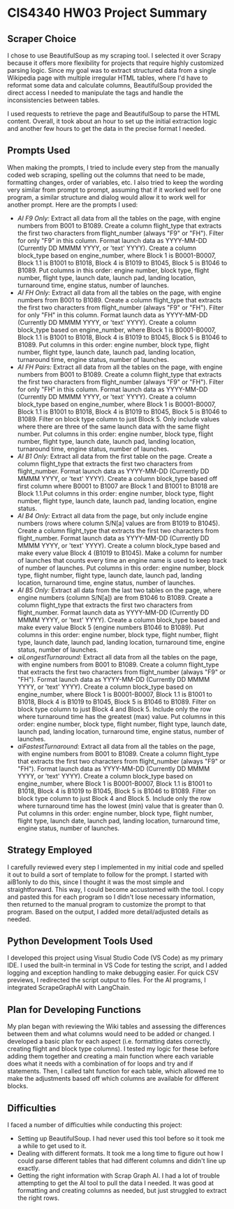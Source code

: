 # CIS4340 HW03 Project Summary

## Scraper Choice
I chose to use BeautifulSoup as my scraping tool. I selected it over Scrapy because it offers more flexibility for projects that require highly customized parsing logic. Since my goal was to extract structured data from a single Wikipedia page with multiple irregular HTML tables, where I'd have to reformat some data and calculate columns, BeautifulSoup provided the direct access I needed to manipulate the tags and handle the inconsistencies between tables.

I used requests to retrieve the page and BeautifulSoup to parse the HTML content. Overall, it took about an hour to set up the initial extraction logic and another few hours to get the data in the precise format I needed.

## Prompts Used
When making the prompts, I tried to include every step from the manually coded web scraping, spelling out the columns that need to be made, formatting changes, order of variables, etc. I also tried to keep the wording very similar from prompt to prompt, assuming that if it worked well for one program, a similar structure and dialog would allow it to work well for another prompt. Here are the prompts I used:
- *AI F9 Only:* Extract all data from all the tables on the page, with engine numbers from B001 to B1089. Create a column flight_type that extracts the first two characters from flight_number (always "F9" or "FH"). Filter for only "F9" in this column. Format launch data as YYYY-MM-DD (Currently DD MMMM YYYY, or 'text' YYYY). Create a column block_type based on engine_number, where Block 1 is B0001-B0007, Block 1.1 is B1001 to B1018, Block 4 is B1019 to B1045, Block 5 is B1046 to B1089. Put columns in this order: engine number, block type, flight number, flight type, launch date, launch pad, landing location, turnaround time, engine status, number of launches.
- *AI FH Only:* Extract all data from all the tables on the page, with engine numbers from B001 to B1089. Create a column flight_type that extracts the first two characters from flight_number (always "F9" or "FH"). Filter for only "FH" in this column. Format launch data as YYYY-MM-DD (Currently DD MMMM YYYY, or 'text' YYYY). Create a column block_type based on engine_number, where Block 1 is B0001-B0007, Block 1.1 is B1001 to B1018, Block 4 is B1019 to B1045, Block 5 is B1046 to B1089. Put columns in this order: engine number, block type, flight number, flight type, launch date, launch pad, landing location, turnaround time, engine status, number of launches.
- *AI FH Pairs:* Extract all data from all the tables on the page, with engine numbers from B001 to B1089. Create a column flight_type that extracts the first two characters from flight_number (always "F9" or "FH"). Filter for only "FH" in this column. Format launch data as YYYY-MM-DD (Currently DD MMMM YYYY, or 'text' YYYY). Create a column block_type based on engine_number, where Block 1 is B0001-B0007, Block 1.1 is B1001 to B1018, Block 4 is B1019 to B1045, Block 5 is B1046 to B1089. Filter on block type column to just Block 5. Only include values where there are three of the same launch data with the same flight number. Put columns in this order: engine number, block type, flight number, flight type, launch date, launch pad, landing location, turnaround time, engine status, number of launches.
- *AI B1 Only:* Extract all data from the first table on the page. Create a column flight_type that extracts the first two characters from flight_number. Format launch data as YYYY-MM-DD (Currently DD MMMM YYYY, or 'text' YYYY). Create a column block_type based off first column where B0001 to B1007 are Block 1 and B1001 to B1018 are Block 1.1.Put columns in this order: engine number, block type, flight number, flight type, launch date, launch pad, landing location, engine status.
- *AI B4 Only:* Extract all data from the page, but only include engine numbers (rows where column S/N[a] values are from B1019 to B1045). Create a column flight_type that extracts the first two characters from flight_number. Format launch data as YYYY-MM-DD (Currently DD MMMM YYYY, or 'text' YYYY). Create a column block_type based and make every value Block 4 (B1019 to B1045). Make a column for number of launches that counts every time an engine name is used to keep track of number of launches. Put columns in this order: engine number, block type, flight number, flight type, launch date, launch pad, landing location, turnaround time, engine status, number of launches.
- *AI B5 Only:* Extract all data from the last two tables on the page, where engine numbers (column S/N[a]) are from B1046 to B1089. Create a column flight_type that extracts the first two characters from flight_number. Format launch data as YYYY-MM-DD (Currently DD MMMM YYYY, or 'text' YYYY). Create a column block_type based and make every value Block 5 (engine numbers B1046 to B1089). Put columns in this order: engine number, block type, flight number, flight type, launch date, launch pad, landing location, turnaround time, engine status, number of launches.
- *aiLongestTurnaround:* Extract all data from all the tables on the page, with engine numbers from B001 to B1089. Create a column flight_type that extracts the first two characters from flight_number (always "F9" or "FH"). Format launch data as YYYY-MM-DD (Currently DD MMMM YYYY, or 'text' YYYY). Create a column block_type based on engine_number, where Block 1 is B0001-B0007, Block 1.1 is B1001 to B1018, Block 4 is B1019 to B1045, Block 5 is B1046 to B1089. Filter on block type column to just Block 4 and Block 5. Include only the row where turnaround time has the greatest (max) value. Put columns in this order: engine number, block type, flight number, flight type, launch date, launch pad, landing location, turnaround time, engine status, number of launches.
- *aiFastestTurnaround:* Extract all data from all the tables on the page, with engine numbers from B001 to B1089. Create a column flight_type that extracts the first two characters from flight_number (always "F9" or "FH"). Format launch data as YYYY-MM-DD (Currently DD MMMM YYYY, or 'text' YYYY). Create a column block_type based on engine_number, where Block 1 is B0001-B0007, Block 1.1 is B1001 to B1018, Block 4 is B1019 to B1045, Block 5 is B1046 to B1089. Filter on block type column to just Block 4 and Block 5. Include only the row where turnaround time has the lowest (min) value that is greater than 0. Put columns in this order: engine number, block type, flight number, flight type, launch date, launch pad, landing location, turnaround time, engine status, number of launches.

## Strategy Employed
I carefully reviewed every step I implemented in my initial code and spelled it out to build a sort of template to follow for the prompt. I started with aiB1only to do this, since I thought it was the most simple and straightforward. This way, I could become accustomed with the tool. I copy and pasted this for each program so I didn't lose necessary information, then returned to the manual program to customize the prompt to that program. Based on the output, I added more detail/adjusted details as needed.

## Python Development Tools Used
I developed this project using Visual Studio Code (VS Code) as my primary IDE. I used the built-in terminal in VS Code for testing the script, and I added logging and exception handling to make debugging easier. For quick CSV previews, I redirected the script output to files. For the AI programs, I integrated ScrapeGraphAI with LangChain.

## Plan for Developing Functions
My plan began with reviewing the Wiki tables and assessing the differences between them and what columns would need to be added or changed. I developed a basic plan for each aspect (i.e. formatting dates correctly, creating flight and block type columns). I tested my logic for these before adding them together and creating a main function where each variable does what it needs with a combination of for loops and try and if statements. Then, I called taht function for each table, which allowed me to make the adjustments based off which columns are available for different blocks.

## Difficulties
I faced a number of difficulties while conducting this project:
- Setting up BeautifulSoup. I had never used this tool before so it took me a while to get used to it.
- Dealing with different formats. It took me a long time to figure out how I could parse different tables that had different columns and didn't line up exactly.
- Getting the right information with Scrap Graph AI. I had a lot of trouble attempting to get the AI tool to pull the data I needed. It was good at formatting and creating columns as needed, but just struggled to extract the right rows.
